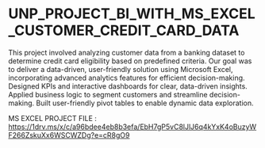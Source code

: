 # UNP_PROJECT_BI_WITH_MS_EXCEL_CUSTOMER_CREDIT_CARD_DATA

This project involved analyzing customer data from a banking dataset to determine credit card eligibility based on predefined criteria. Our goal was to deliver a data-driven, user-friendly solution using Microsoft Excel, incorporating advanced analytics features for efficient decision-making. Designed KPIs and interactive dashboards for clear, data-driven insights. Applied business logic to segment customers and streamline decision-making. Built user-friendly pivot tables to enable dynamic data exploration.

MS EXCEL PROJECT FILE : https://1drv.ms/x/c/a96bdee4eb8b3efa/EbH7gP5vC8lJlJ6q4kYxK4oBuzyWF266ZskuXx6WSCWZDg?e=cR8gO9
